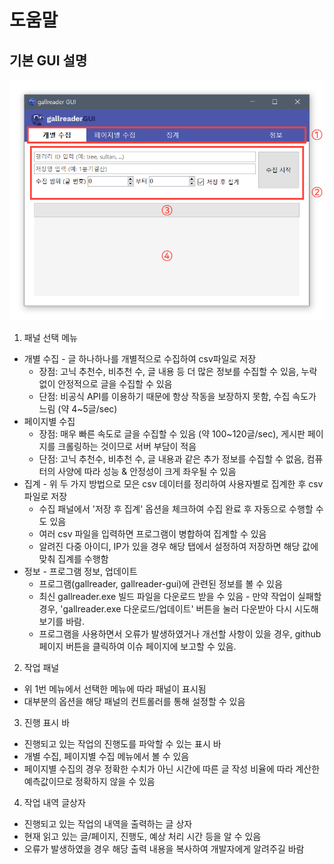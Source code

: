 # 도움말

## 기본 GUI 설명

![1](1.png)

1. 패널 선택 메뉴
  - 개별 수집 - 글 하나하나를 개별적으로 수집하여 csv파일로 저장
    - 장점: 고닉 추천수, 비추천 수, 글 내용 등 더 많은 정보를 수집할 수 있음, 누락 없이 안정적으로 글을 수집할 수 있음
    - 단점: 비공식 API를 이용하기 때문에 항상 작동을 보장하지 못함, 수집 속도가 느림 (약 4~5글/sec)
  - 페이지별 수집
    - 장점: 매우 빠른 속도로 글을 수집할 수 있음 (약 100~120글/sec), 게시판 페이지를 크롤링하는 것이므로 서버 부담이 적음
    - 단점: 고닉 추천수, 비추천 수, 글 내용과 같은 추가 정보를 수집할 수 없음, 컴퓨터의 사양에 따라 성능 & 안정성이 크게 좌우될 수 있음
  - 집계 - 위 두 가지 방법으로 모은 csv 데이터를 정리하여 사용자별로 집계한 후 csv파일로 저장
    - 수집 패널에서 '저장 후 집계' 옵션을 체크하여 수집 완료 후 자동으로 수행할 수도 있음
    - 여러 csv 파일을 입력하면 프로그램이 병합하여 집계할 수 있음
    - 알려진 다중 아이디, IP가 있을 경우 해당 탭에서 설정하여 저장하면 해당 값에 맞춰 집계를 수행함
  - 정보 - 프로그램 정보, 업데이트
    - 프로그램(gallreader, gallreader-gui)에 관련된 정보를 볼 수 있음
    - 최신 gallreader.exe 빌드 파일을 다운로드 받을 수 있음 - 만약 작업이 실패할 경우, 'gallreader.exe 다운로드/업데이트' 버튼을 눌러 다운받아 다시 시도해 보기를 바람.
    - 프로그램을 사용하면서 오류가 발생하였거나 개선할 사항이 있을 경우, github 페이지 버튼을 클릭하여 이슈 페이지에 보고할 수 있음.
    
2. 작업 패널
  - 위 1번 메뉴에서 선택한 메뉴에 따라 패널이 표시됨
  - 대부분의 옵션을 해당 패널의 컨트롤러를 통해 설정할 수 있음
  
3. 진행 표시 바
  - 진행되고 있는 작업의 진행도를 파악할 수 있는 표시 바
  - 개별 수집, 페이지별 수집 메뉴에서 볼 수 있음
  - 페이지별 수집의 경우 정확한 수치가 아닌 시간에 따른 글 작성 비율에 따라 계산한 예측값이므로 정확하지 않을 수 있음
  
4. 작업 내역 글상자
  - 진행되고 있는 작업의 내역을 출력하는 글 상자
  - 현재 읽고 있는 글/페이지, 진행도, 예상 처리 시간 등을 알 수 있음
  - 오류가 발생하였을 경우 해당 출력 내용을 복사하여 개발자에게 알려주길 바람
  
  